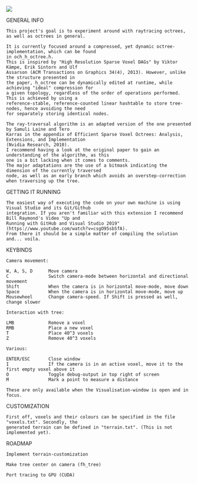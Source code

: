 ![](https://user-images.githubusercontent.com/49309892/85633380-6f21b700-b679-11ea-860e-393395fe1bba.png)

GENERAL INFO

	This project's goal is to experiment around with raytracing octrees, as well as octrees in general.
	
	It is currently focused around a compressed, yet dynamic octree-implementation, which can be found
	in och_h_octree.h.
	This is inspired by "High Resolution Sparse Voxel DAGs" by Viktor Kämpe, Erik Sintorn and Ulf 
	Assarson (ACM Transactions on Graphics 34(4), 2013). However, unlike the structure presented in
	the paper, h_octree can be dynamically edited at runtime, while achieving "ideal" compression for
	a given topology, regardless of the order of operations performed. This is achieved by using a 
	reference-stable, reference-counted linear hashtable to store tree-nodes, hence avoiding the need
	for separately storing identical nodes.
	
	The ray-traversal algorithm is an adapted version of the one presented by Samuli Laine and Tero 
	Karras in the appendix of Efficient Sparse Voxel Octrees: Analysis, Extensions, and Implementation
	(Nvidia Research, 2010).
	I recommend having a look at the original paper to gain an understanding of the algorithm, as this
	one is a bit lacking when it comes to comments.
	The major adaptations are the use of a bitmask indicating the dimension of the currently traversed
	node, as well as an early branch which avoids an overstep-correction when traversing up the tree.

GETTING IT RUNNING

	The easiest way of executing the code on your own machine is using Visual Studio and its Git/Github
	integration. If you aren't familiar with this extension I recommend Bill Raymond's Video "Up and 
	Running with GitHub and Visual Studio 2019" (https://www.youtube.com/watch?v=csgO95sbSfA).
	From there it should be a simple matter of compiling the solution and... voila.

KEYBINDS

	Camera movement:

	W, A, S, D		Move camera
	C				Switch camera-mode between horizontal and directional movement
	Shift			When the camera is in horizontal move-mode, move down
	Space			When the camera is in horizontal move-mode, move up
	Mousewheel		Change camera-speed. If Shift is pressed as well, change slower

	Interaction with tree:

	LMB				Remove a voxel
	RMB				Place a new voxel
	T				Place 40^3 voxels
	Z				Remove 40^3 voxels

	Various:

	ENTER/ESC		Close window
	I				If the camera is in an active voxel, move it to the first empty voxel above it
	O				Toggle debug-output in top right of screen
	M				Mark a point to measure a distance

	These are only available when the Visualisation-window is open and in focus.

CUSTOMIZATION

	First off, voxels and their colours can be specified in the file "voxels.txt". Secondly, the 
	generated terrain can be defined in "terrain.txt". (This is not implemented yet).

ROADMAP

	Implement terrain-customization

	Make tree center on camera (fh_tree)

	Port tracing to GPU (CUDA)

